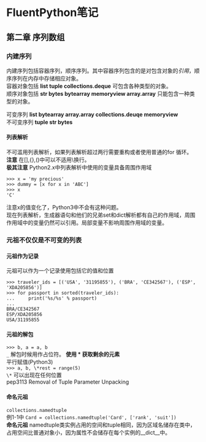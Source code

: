 # FluentPython笔记  

## 第二章 序列数组  

### 内建序列  

内建序列包括容器序列，顺序序列。其中容器序列包含的是对包含对象的*引用*，顺序序列在内存中存储相应对象。  
容器对象包括 **list tuple collections.deque** 可包含各种类型的对象。  
顺序对象包括 **str bytes bytearray memoryview array.array** 只能包含一种类型的对象。  
  
可变序列 **list bytearray array.array collections.deuqe memoryview**   
不可变序列 **tuple str bytes**  

#### 列表解析  

不可滥用列表解析，如果列表解析超过两行需要重构或者使用普通的for 循环。  
**注意** 在[],{},()中可以不适用\换行。  
**极其注意** Python2.x中列表解析中使用的变量具备周围作用域    
``` 
>>> x = 'my precious'
>>> dummy = [x for x in 'ABC']
>>> x
'C'
```
注意x的值变化了，Python3中不会有这种问题。  
现在列表解析，生成器语句和他们的兄弟set和dict解析都有自己的作用域，周围作用域中的变量仍然可以引用。局部变量不影响周围作用域的变量。  

### 元祖不仅仅是不可变的列表  

#### 元祖作为记录  
元祖可以作为一个记录使用包括它的值和位置  
```
>>> traveler_ids = [('USA', '31195855'), ('BRA', 'CE342567'), ('ESP', 'XDA205856')]
>>> for passport in sorted(traveler_ids):
...     print('%s/%s' % passport)
...
BRA/CE342567
ESP/XDA205856
USA/31195855
```  
#### 元祖的解包  
 ``` >>> b, a = a, b ```  
 ``` _ ``` 解包时候用作占位符。 
**使用 \* 获取剩余的元素**  
平行赋值(Python3)  
 ``` >>> a, b, \*rest = range(5) ```  
 ``` \* ``` 可以出现在任何位置  
pep3113 Removal of Tuple Parameter Unpacking  

#### 命名元祖  

``` collections.namedtuple ```  
例1-1中 
``` Card = collections.namedtuple('Card', ['rank', 'suit']) ```  
**命名元祖** namedtuple类实例占用的空间和tuple相同，因为区域名储存在类中，占用空间比普通对象小，因为属性不会储存在每个实例的\__dict\__中。  
